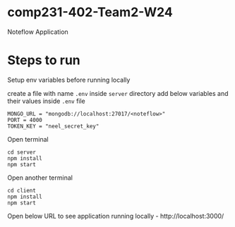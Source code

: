 # comp231-402-Team2-W24
Noteflow Application


# Steps to run

Setup env variables before running locally

create a file with name `.env` inside `server` directory
add below variables and their values inside `.env` file
```
MONGO_URL = "mongodb://localhost:27017/<noteflow>"
PORT = 4000
TOKEN_KEY = "neel_secret_key"
```


Open terminal 
```
cd server
npm install
npm start
```

Open another terminal 
```
cd client
npm install
npm start
```
Open below URL to see application running locally - 
http://localhost:3000/
